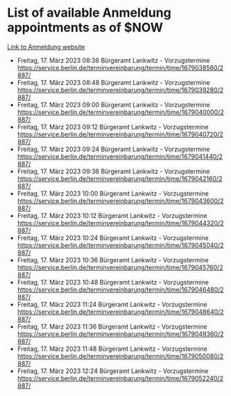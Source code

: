 # List of available Anmeldung appointments as of $NOW
[Link to Anmeldung website](https://service.berlin.de/terminvereinbarung/termin/tag.php?termin=1&anliegen[]=120686&dienstleisterlist=122210,122217,327316,122219,327312,122227,327314,122231,327346,122243,327348,122254,122252,329742,122260,329745,122262,329748,122271,327278,122273,327274,122277,327276,330436,122280,327294,122282,327290,122284,327292,122291,327270,122285,327266,122286,327264,122296,327268,150230,329760,122297,327286,122294,327284,122312,329763,122314,329775,122304,327330,122311,327334,122309,327332,317869,122281,327352,122279,329772,122283,122276,327324,122274,327326,122267,329766,122246,327318,122251,327320,122257,327322,122208,327298,122226,327300&herkunft=http%3A%2F%2Fservice.berlin.de%2Fdienstleistung%2F120686%2F)
- Freitag, 17. März 2023 08:36 Bürgeramt Lankwitz - Vorzugstermine https://service.berlin.de/terminvereinbarung/termin/time/1679038560/2887/
- Freitag, 17. März 2023 08:48 Bürgeramt Lankwitz - Vorzugstermine https://service.berlin.de/terminvereinbarung/termin/time/1679039280/2887/
- Freitag, 17. März 2023 09:00 Bürgeramt Lankwitz - Vorzugstermine https://service.berlin.de/terminvereinbarung/termin/time/1679040000/2887/
- Freitag, 17. März 2023 09:12 Bürgeramt Lankwitz - Vorzugstermine https://service.berlin.de/terminvereinbarung/termin/time/1679040720/2887/
- Freitag, 17. März 2023 09:24 Bürgeramt Lankwitz - Vorzugstermine https://service.berlin.de/terminvereinbarung/termin/time/1679041440/2887/
- Freitag, 17. März 2023 09:36 Bürgeramt Lankwitz - Vorzugstermine https://service.berlin.de/terminvereinbarung/termin/time/1679042160/2887/
- Freitag, 17. März 2023 10:00 Bürgeramt Lankwitz - Vorzugstermine https://service.berlin.de/terminvereinbarung/termin/time/1679043600/2887/
- Freitag, 17. März 2023 10:12 Bürgeramt Lankwitz - Vorzugstermine https://service.berlin.de/terminvereinbarung/termin/time/1679044320/2887/
- Freitag, 17. März 2023 10:24 Bürgeramt Lankwitz - Vorzugstermine https://service.berlin.de/terminvereinbarung/termin/time/1679045040/2887/
- Freitag, 17. März 2023 10:36 Bürgeramt Lankwitz - Vorzugstermine https://service.berlin.de/terminvereinbarung/termin/time/1679045760/2887/
- Freitag, 17. März 2023 10:48 Bürgeramt Lankwitz - Vorzugstermine https://service.berlin.de/terminvereinbarung/termin/time/1679046480/2887/
- Freitag, 17. März 2023 11:24 Bürgeramt Lankwitz - Vorzugstermine https://service.berlin.de/terminvereinbarung/termin/time/1679048640/2887/
- Freitag, 17. März 2023 11:36 Bürgeramt Lankwitz - Vorzugstermine https://service.berlin.de/terminvereinbarung/termin/time/1679049360/2887/
- Freitag, 17. März 2023 11:48 Bürgeramt Lankwitz - Vorzugstermine https://service.berlin.de/terminvereinbarung/termin/time/1679050080/2887/
- Freitag, 17. März 2023 12:24 Bürgeramt Lankwitz - Vorzugstermine https://service.berlin.de/terminvereinbarung/termin/time/1679052240/2887/
